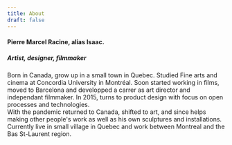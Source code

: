 ```yaml
---
title: About
draft: false
---
```


#### Pierre Marcel Racine, alias Isaac. 
##### Artist, designer, filmmaker

Born in Canada, grow up in a small town in Quebec. Studied Fine arts and cinema at Concordia University in Montréal. Soon started working in films, moved to Barcelona and developped a carrer as art director and independant filmmaker. In 2015, turns to product design with focus on open processes and technologies.  
With the pandemic returned to Canada, shifted to art, and since helps making other people's work as well as his own sculptures and installations. Currently live in small village in Quebec and work between Montreal and the Bas St-Laurent region.  

